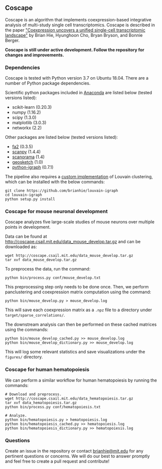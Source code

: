 
## Coscape

Coscape is an algorithm that implements coexpression-based integrative analysis of multi-study single cell transcriptomics. Coscape is described in the paper ["Coexpression uncovers a unified single-cell transcriptomic landscape"](https://www.biorxiv.org/content/10.1101/719088v1) by Brian Hie, Hyunghoon Cho, Bryan Bryson, and Bonnie Berger.

**Coscape is still under active development. Follow the repository for changes and improvements.**

### Dependencies

Coscape is tested with Python version 3.7 on Ubuntu 18.04. There are a number of Python package dependencies.

Scientific python packages included in [Anaconda](https://www.anaconda.com/distribution/) are listed below (tested versions listed):
- scikit-learn (0.20.3)
- numpy (1.16.2)
- scipy (1.3.0)
- matplotlib (3.0.3)
- networkx (2.2)

Other packages are listed below (tested versions listed):
- [fa2](https://github.com/bhargavchippada/forceatlas2) (0.3.5)
- [scanpy](https://scanpy.readthedocs.io/en/stable/) (1.4.4)
- [scanorama](https://github.com/brianhie/scanorama) (1.4)
- [geosketch](https://github.com/brianhie/geosketch) (1.0)
- [python-igraph](https://igraph.org/python/) (0.7.1)

The pipeline also requires a [custom implementation](https://github.com/brianhie/louvain-igraph) of Louvain clustering, which can be installed with the below commands:
```
git clone https://github.com/brianhie/louvain-igraph
cd louvain-igraph
python setup.py install
```

### Coscape for mouse neuronal development

Coscape analyzes five large-scale studies of mouse neurons over multiple points in development.

Data can be found at http://coscape.csail.mit.edu/data_mouse_develop.tar.gz and can be downloaded as:
```
wget http://coscape.csail.mit.edu/data_mouse_develop.tar.gz
tar xvf data_mouse_develop.tar.gz
```

To preprocess the data, run the command:
```
python bin/process.py conf/mouse_develop.txt
```
This preprocessing step only needs to be done once. Then, we perform panclustering and coexpression matrix computation using the command:
```
python bin/mouse_develop.py > mouse_develop.log
```
This will save each coexpression matrix as a `.npz` file to a directory under `target/sparse_correlations/`.

The downstream analysis can then be performed on these cached matrices using the commands:
```
python bin/mouse_develop_cached.py >> mouse_develop.log
python bin/mouse_develop_dictionary.py >> mouse_develop.log
```
This will log some relevant statistics and save visualizations under the `figures/` directory.


### Coscape for human hematopoiesis

We can perform a similar workflow for human hematopoiesis by running the commands:
```
# Download and preprocess.
wget http://coscape.csail.mit.edu/data_hematopoiesis.tar.gz
tar xvf data_hematopoiesis.tar.gz
python bin/process.py conf/hematopoiesis.txt

# Analyze.
python bin/hematopoiesis.py > hematopoiesis.log
python bin/hematopoiesis_cached.py >> hematopoiesis.log
python bin/hematopoiesis_dictionary.py >> hematopoiesis.log
```

### Questions

Create an issue in the repository or contact brianhie@mit.edu for any pertinent questions or concerns. We will do our best to answer promptly and feel free to create a pull request and contribute!
